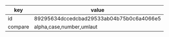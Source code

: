 key     | value
--------|-------
id      | 89295634dccedcbad29533ab04b75b0c6a4066e5
compare | alpha,case,number,umlaut | правила проверки карт по умолчанию (учитывать буквы, регистр, числа, умляуты)
